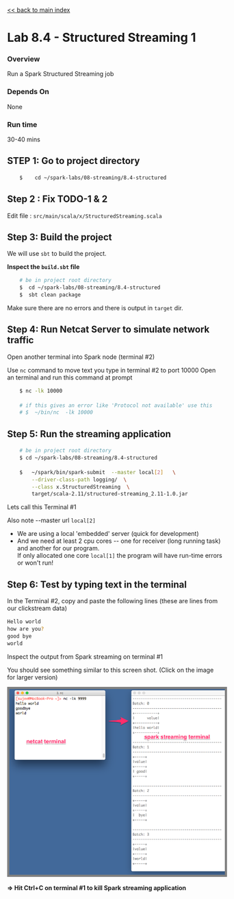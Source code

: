 <link rel='stylesheet' href='../../assets/css/main.css'/>

[<< back to main index](../../README-scala.md)

# Lab 8.4 - Structured Streaming 1

### Overview
Run a Spark Structured Streaming  job

### Depends On
None

### Run time
30-40 mins


## STEP 1: Go to project directory
```bash
    $    cd ~/spark-labs/08-streaming/8.4-structured
```


## Step 2 : Fix TODO-1 & 2
Edit file : `src/main/scala/x/StructuredStreaming.scala`


## Step 3: Build the project
We will use `sbt` to build the project.  

**Inspect the `build.sbt` file**

```bash
    # be in project root directory
    $  cd ~/spark-labs/08-streaming/8.4-structured
    $  sbt clean package
```


Make sure there are no errors and there is output in `target` dir.

## Step 4: Run Netcat Server to simulate network traffic

Open another terminal into Spark node (terminal #2)

Use `nc` command to move text you type in terminal #2 to port 10000
Open an terminal and run this command at prompt

```bash
    $ nc -lk 10000

    # if this gives an error like 'Protocol not available' use this
    # $  ~/bin/nc  -lk 10000
```

## Step 5: Run the streaming application

```bash
    # be in project root directory
    $ cd ~/spark-labs/08-streaming/8.4-structured

    $   ~/spark/bin/spark-submit  --master local[2]   \
        --driver-class-path logging/  \
        --class x.StructuredStreaming  \
        target/scala-2.11/structured-streaming_2.11-1.0.jar
```

Lets call this Terminal #1

Also note --master url `local[2]`
* We are using a local 'embedded' server  (quick for development)
* And we need at least 2 cpu cores -- one for receiver (long running task) and another for our program.  
If only allocated one core `local[1]`  the program will have run-time errors or won't run!


## Step 6:  Test by typing text in the terminal

In the Terminal #2, copy and paste the following lines (these are lines from our clickstream data)

```bash
Hello world
how are you?
good bye
world
```

Inspect the output from Spark streaming on terminal #1

You should see something similar to this screen shot.
(Click on the image for larger version)   

<a href="../../assets/images/8.4a-structured-streaming.png"><img src="../../assets/images/8.4a-structured-streaming.png" style="border: 5px solid grey; max-width:100%;"/></a>

**=>  Hit Ctrl+C  on terminal #1 to kill Spark streaming application**
